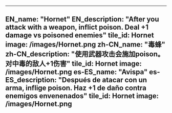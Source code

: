 ---

EN_name: "Hornet"
EN_description: "After you attack with a weapon, inflict poison.  Deal +1 damage vs poisoned enemies"
tile_id: Hornet
image: /images/Hornet.png
zh-CN_name: "毒蜂"
zh-CN_description: "使用武器攻击会施加poison。对中毒的敌人+1伤害"
tile_id: Hornet
image: /images/Hornet.png
es-ES_name: "Avispa"
es-ES_description: "Después de atacar con un arma, inflige poison. Haz +1 de daño contra enemigos envenenados"
tile_id: Hornet
image: /images/Hornet.png
---